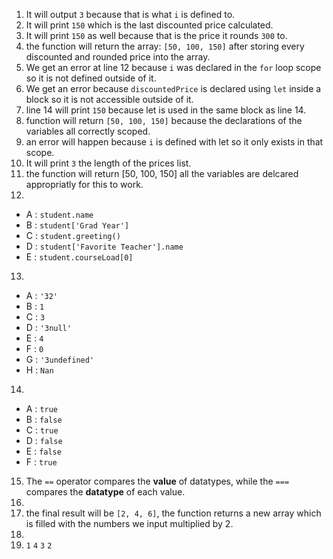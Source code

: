 1. It will output ```3``` because that is what ```i``` is defined to.
2. It will print ```150``` which is the last discounted price calculated.
3. It will print ```150``` as well because that is the price it rounds ```300``` to.
4. the function will return the array: ```[50, 100, 150]``` after storing every discounted and rounded price into the array.
5. We get an error at line 12 because ```i``` was declared in the ```for``` loop scope so it is not defined outside of it.
6. We get an error because ```discountedPrice``` is declared using ```let``` inside a block so it is not accessible outside of it.
7. line 14 will print ```150``` because let is used in the same block as line 14.
8. function will return ```[50, 100, 150]``` because the declarations of the variables all correctly scoped.
9. an error will happen because ```i``` is defined with let so it only exists in that scope.
10. It will print ```3``` the length of the prices list.
11. the function will return [50, 100, 150] all the variables are delcared appropriatly for this to work.
12.
* A : ```student.name```
* B : ```student['Grad Year']```
* C : ```student.greeting()```
* D : ```student['Favorite Teacher'].name```
* E : ```student.courseLoad[0]```
13.
* A : ```'32'```
* B : ```1```
* C : ```3```
* D : ```'3null'```
* E : ```4```
* F : ```0```
* G : ```'3undefined'```
* H : ```Nan```
14.
* A : ```true```
* B : ```false```
* C : ```true```
* D : ```false```
* E : ```false```
* F : ```true```
15. The ```==``` operator compares the **value** of datatypes, while the ```===``` compares the **datatype** of each value.
16.
17. the final result will be `[2, 4, 6]`, the function returns a new array which is filled with the numbers we input  multiplied by 2.
18.
19. `1`  `4`  `3`  `2`
